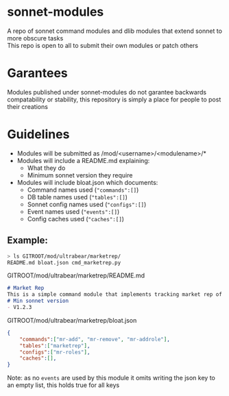 # sonnet-modules
A repo of sonnet command modules and dlib modules that extend sonnet to more obscure tasks  
This repo is open to all to submit their own modules or patch others
# Garantees
Modules published under sonnet-modules do not garantee backwards compatability or stability, this repository is simply a place for people to post their creations
# Guidelines
- Modules will be submitted as /mod/\<username\>/\<modulename\>/\*
- Modules will include a README.md explaining:
  - What they do
  - Minimum sonnet version they require
- Modules will include bloat.json which documents:
  - Command names used (`"commands":[]`)
  - DB table names used (`"tables":[]`)
  - Sonnet config names used (`"configs":[]`)
  - Event names used (`"events":[]`)
  - Config caches used (`"caches":[]`)
## Example:
```bash
> ls GITROOT/mod/ultrabear/marketrep/
README.md bloat.json cmd_marketrep.py
```
GITROOT/mod/ultrabear/marketrep/README.md
```md
# Market Rep
This is a simple command module that implements tracking market rep of members
# Min sonnet version
- V1.2.3
```
GITROOT/mod/ultrabear/marketrep/bloat.json
```json
{
	"commands":["mr-add", "mr-remove", "mr-addrole"],
	"tables":["marketrep"],
	"configs":["mr-roles"],
	"caches":[],
}
```
Note: as no `events` are used by this module it omits writing the json key to an empty list, this holds true for all keys

